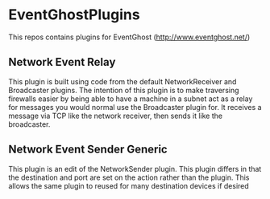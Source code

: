 # EventGhostPlugins

This repos contains plugins for EventGhost (http://www.eventghost.net/)


## Network Event Relay
This plugin is built using code from the default NetworkReceiver and Broadcaster plugins. The intention of this plugin
is to make traversing firewalls easier by being able to have a machine in a subnet act as a relay for messages you 
would normal use the Broadcaster plugin for. It receives a message via TCP like the network receiver, then sends it
like the broadcaster. 

## Network Event Sender Generic
This plugin is an edit of the NetworkSender plugin. This plugin differs in that 
the destination and port are set on the action rather than the plugin. This allows 
the same plugin to reused for many destination devices if desired